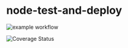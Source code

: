 # node-test-and-deploy

![example workflow](https://github.com/gihozoinnocente/Brand-API/actions/workflows/node.js.yml/badge.svg)


![Coverage Status](https://coveralls.io/repos/github/gihozoinnocente/Brand-API/badge.svg)
